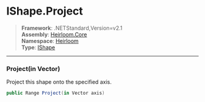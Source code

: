 # IShape.Project

> **Framework**: .NETStandard,Version=v2.1  
> **Assembly**: [Heirloom.Core][0]  
> **Namespace**: [Heirloom][0]  
> **Type**: [IShape][1]  

--------------------------------------------------------------------------------

### Project(in Vector)

Project this shape onto the specified axis.

```cs
public Range Project(in Vector axis)
```

[0]: ..\Heirloom.Core.md
[1]: Heirloom.IShape.md
